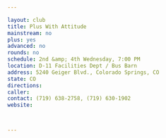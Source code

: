 ```yaml
---

layout: club
title: Plus With Attitude
mainstream: no
plus: yes
advanced: no
rounds: no
schedule: 2nd &amp; 4th Wednesday, 7:00 PM
location: D-11 Facilities Dept / Bus Barn
address: 5240 Geiger Blvd., Colorado Springs, CO
state: CO
directions: 
caller: 
contact: (719) 638-2758, (719) 630-1902
website: 



---
```


